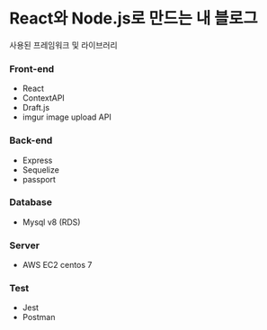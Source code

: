 <h1>React와 Node.js로 만드는 내 블로그</h1>

<p>사용된 프레임워크 및 라이브러리</p>
<h3>Front-end</h3>
<ul>
        <li>React</li>
        <li>ContextAPI</li>
        <li>Draft.js</li>
        <li>imgur image upload API</li>
</ul>


<h3>Back-end</h3>
<ul>
        <li>Express</li>
        <li>Sequelize</li>
        <li>passport</li>
</ul>

<h3>Database</h3>
<ul>
        <li>Mysql v8 (RDS)</li>
</ul>

<h3>Server</h3>
<ul>
        <li>AWS EC2 centos 7</li>
</ul>

<h3>Test</h3>
<ul>
        <li>Jest</li>
        <li>Postman</li>
</ul>
